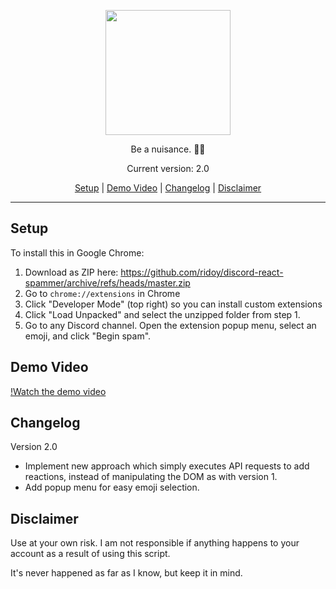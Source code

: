 <p align="center">
<img src="https://user-images.githubusercontent.com/6741677/236372977-90c8387b-dce8-41bb-a35a-6eb9d0465073.png" height="200">

</p>
<p align="center"> Be a nuisance. 🤠🤖</p>
<p align="center">Current version: 2.0</p> 

<p align="center">
<a href="#setup">Setup</a> | <a href="#demo-video">Demo Video</a> | <a href="#changelog">Changelog</a> | <a href="#disclaimer">Disclaimer</a>
</p>


<hr>

## Setup

To install this in Google Chrome:
1. Download as ZIP here: https://github.com/ridoy/discord-react-spammer/archive/refs/heads/master.zip
2. Go to `chrome://extensions` in Chrome
3. Click "Developer Mode" (top right) so you can install custom extensions
4. Click "Load Unpacked" and select the unzipped folder from step 1.
5. Go to any Discord channel. Open the extension popup menu, select an emoji, and click "Begin spam".

## Demo Video

[!Watch the demo video](https://user-images.githubusercontent.com/6741677/236358214-f58eefef-0fc6-4e79-b3a9-dc0c90384528.mov)


## Changelog

Version 2.0
- Implement new approach which simply executes API requests to add reactions, instead of manipulating the DOM as with version 1.
- Add popup menu for easy emoji selection.

## Disclaimer

Use at your own risk. I am not responsible if anything happens to your account as a result of using this script. 

It's never happened as far as I know, but keep it in mind.

